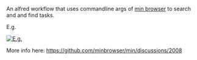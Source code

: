 An alfred workflow that uses commandline args of [min browser](www.minbrowser.org) to search and and find tasks.

E.g.

[![E.g.](https://img.youtube.com/vi/WeVtnPtgGwI/0.jpg)](https://youtu.be/WeVtnPtgGwI "Alfred workflow with  new Min command line API (YouTube)")

More info here: https://github.com/minbrowser/min/discussions/2008
